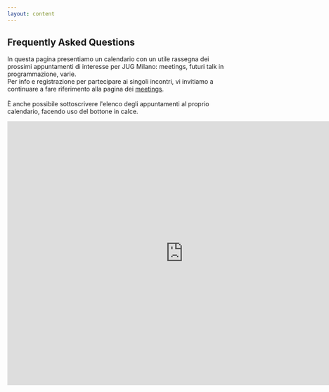 ```yaml
---
layout: content
---
```


<div id="main" class="inner">
    <section class="clearfix">
        <h2> Frequently Asked Questions </h2>
    </section>
</div>

In questa pagina presentiamo un calendario con un utile rassegna dei prossimi appuntamenti di interesse per JUG Milano: meetings, futuri talk in programmazione, varie.<br/>
Per info e registrazione per partecipare ai singoli incontri, vi invitiamo a continuare a fare riferimento alla pagina dei <a href="/meetings">meetings</a>.
<br/><br/>
È anche possibile sottoscrivere l'elenco degli appuntamenti al proprio calendario, facendo uso del bottone in calce.

<div style="text-align:center">

<iframe src="https://calendar.google.com/calendar/b/2/embed?height=600&amp;wkst=2&amp;bgcolor=%23ffffff&amp;ctz=Europe%2FRome&amp;src=anVnbWlsYW5vLml0Xzk1MzE5M25lZXM4aGJubXRqNmpidmNwaWUwQGdyb3VwLmNhbGVuZGFyLmdvb2dsZS5jb20&amp;color=%23E4C441&amp;mode=AGENDA&amp;showCalendars=0&amp;showTabs=0&amp;showPrint=0&amp;showDate=0&amp;showNav=0&amp;showTitle=0" style="border-width:0" width="800" height="600" frameborder="0" scrolling="no"></iframe>

</div>